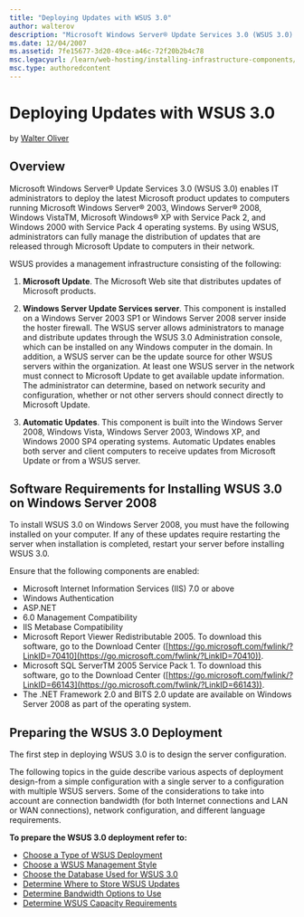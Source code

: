 ```yaml
---
title: "Deploying Updates with WSUS 3.0"
author: walterov
description: "Microsoft Windows Server® Update Services 3.0 (WSUS 3.0) enables IT administrators to deploy the latest Microsoft product updates to computers running Micros..."
ms.date: 12/04/2007
ms.assetid: 7fe15677-3d20-49ce-a46c-72f20b2b4c78
msc.legacyurl: /learn/web-hosting/installing-infrastructure-components/deploying-updates-with-wsus-30
msc.type: authoredcontent
---
```

Deploying Updates with WSUS 3.0
====================
by [Walter Oliver](https://github.com/walterov)

## Overview

Microsoft Windows Server® Update Services 3.0 (WSUS 3.0) enables IT administrators to deploy the latest Microsoft product updates to computers running Microsoft Windows Server® 2003, Windows Server® 2008, Windows VistaTM, Microsoft Windows® XP with Service Pack 2, and Windows 2000 with Service Pack 4 operating systems. By using WSUS, administrators can fully manage the distribution of updates that are released through Microsoft Update to computers in their network.

WSUS provides a management infrastructure consisting of the following:

1. **Microsoft Update**. The Microsoft Web site that distributes updates of Microsoft products.

1. **Windows Server Update Services server**. This component is installed on a Windows Server 2003 SP1 or Windows Server 2008 server inside the hoster firewall. The WSUS server allows administrators to manage and distribute updates through the WSUS 3.0 Administration console, which can be installed on any Windows computer in the domain. In addition, a WSUS server can be the update source for other WSUS servers within the organization. At least one WSUS server in the network must connect to Microsoft Update to get available update information. The administrator can determine, based on network security and configuration, whether or not other servers should connect directly to Microsoft Update.

1. **Automatic Updates**. This component is built into the Windows Server 2008, Windows Vista, Windows Server 2003, Windows XP, and Windows 2000 SP4 operating systems. Automatic Updates enables both server and client computers to receive updates from Microsoft Update or from a WSUS server.

## Software Requirements for Installing WSUS 3.0 on Windows Server 2008

To install WSUS 3.0 on Windows Server 2008, you must have the following installed on your computer. If any of these updates require restarting the server when installation is completed, restart your server before installing WSUS 3.0.

Ensure that the following components are enabled:

- Microsoft Internet Information Services (IIS) 7.0 or above
- Windows Authentication
- ASP.NET
- 6.0 Management Compatibility
- IIS Metabase Compatibility
- Microsoft Report Viewer Redistributable 2005. To download this software, go to the Download Center ([https://go.microsoft.com/fwlink/?LinkID=70410](https://go.microsoft.com/fwlink/?LinkID=70410)).
- Microsoft SQL ServerTM 2005 Service Pack 1. To download this software, go to the Download Center ([https://go.microsoft.com/fwlink/?LinkID=66143](https://go.microsoft.com/fwlink/?LinkID=66143)).
- The .NET Framework 2.0 and BITS 2.0 update are available on Windows Server 2008 as part of the operating system.

## Preparing the WSUS 3.0 Deployment

The first step in deploying WSUS 3.0 is to design the server configuration.

The following topics in the guide describe various aspects of deployment design-from a simple configuration with a single server to a configuration with multiple WSUS servers. Some of the considerations to take into account are connection bandwidth (for both Internet connections and LAN or WAN connections), network configuration, and different language requirements.

**To prepare the WSUS 3.0 deployment refer to:**

- [Choose a Type of WSUS Deployment](https://docs.microsoft.com/previous-versions/windows/it-pro/windows-server-update-services/cc720448(v%3dws.10))
- [Choose a WSUS Management Style](https://docs.microsoft.com/previous-versions/windows/it-pro/windows-server-update-services/cc708500(v%3dws.10))
- [Choose the Database Used for WSUS 3.0](https://docs.microsoft.com/previous-versions/windows/it-pro/windows-server-update-services/cc708452(v%3dws.10))
- [Determine Where to Store WSUS Updates](https://docs.microsoft.com/previous-versions/windows/it-pro/windows-server-update-services/cc708543(v%3dws.10))
- [Determine Bandwidth Options to Use](https://docs.microsoft.com/previous-versions/windows/it-pro/windows-server-update-services/cc708603(v%3dws.10))
- [Determine WSUS Capacity Requirements](https://docs.microsoft.com/previous-versions/windows/it-pro/windows-server-update-services/cc708483(v%3dws.10))
